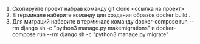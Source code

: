 
1. Скопируйте проект набрав команду git clone <ссылка на проект>
2. В терминале наберите команду для создания образов docker build .
3. Для миграций наберите в терминале команду  docker-compose run --rm django sh -c "python3 manage.py makemigrations" и
docker-compose run --rm django sh -c "python3 manage.py migrate"
